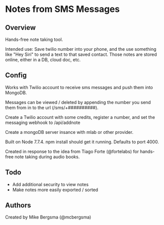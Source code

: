 # Notes from SMS Messages

## Overview
Hands-free note taking tool. 

Intended use: Save twilio number into your phone, and the use something like "Hey Siri" to send a text to that saved contact. Those notes are stored online, either in a DB, cloud doc, etc.

## Config

Works with Twilio account to receive sms messages and push them into MongoDB.

Messages can be viewed / deleted by appending the number you send them from in to the url (/sms/+##########).

Create a Twilio account with some credits, register a number, and set the messaging webhook to /api/addnote

Create a mongoDB server insance with mlab or other provider.

Built on Node 7.7.4. npm install should get it running. Defaults to port 4000.

Created in response to the idea from Tiago Forte (@fortelabs) for hands-free note taking during audio books.

## Todo
- Add additional security to view notes
- Make notes more easily exported / sorted

## Authors
Created by Mike Bergsma (@mcbergsma)
